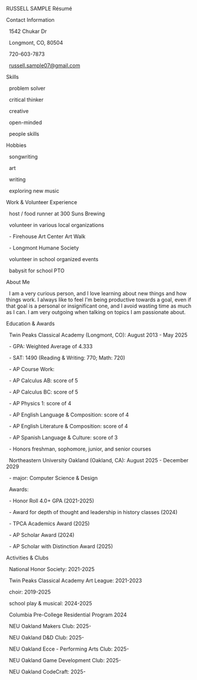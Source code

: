 RUSSELL SAMPLE Résumé



Contact Information

&nbsp;  1542 Chukar Dr

&nbsp;  Longmont, CO, 80504



&nbsp;  720-603-7873

&nbsp;  russell.sample07@gmail.com



Skills

&nbsp;  problem solver

&nbsp;  critical thinker

&nbsp;  creative

&nbsp;  open-minded

&nbsp;  people skills



Hobbies

&nbsp;  songwriting

&nbsp;  art

&nbsp;  writing

&nbsp;  exploring new music



Work \& Volunteer Experience

&nbsp;  host / food runner at 300 Suns Brewing

&nbsp;  volunteer in various local organizations

&nbsp;  - Firehouse Art Center Art Walk

&nbsp;  - Longmont Humane Society

&nbsp;  volunteer in school organized events

&nbsp;  babysit for school PTO



About Me

&nbsp;  I am a very curious person, and I love learning about new things and how things work. I always like to feel I'm being productive towards a goal, even if that goal is a personal or insignificant one, and I avoid wasting time as much as I can. I am very outgoing when talking on topics I am passionate about.



Education \& Awards

&nbsp;  Twin Peaks Classical Academy (Longmont, CO): August 2013 - May 2025

&nbsp;  - GPA: Weighted Average of 4.333

&nbsp;  - SAT: 1490 (Reading \& Writing: 770; Math: 720)

&nbsp;  - AP Course Work:

&nbsp;    - AP Calculus AB: score of 5

&nbsp;    - AP Calculus BC: score of 5

&nbsp;    - AP Physics 1: score of 4

&nbsp;    - AP English Language \& Composition: score of 4

&nbsp;    - AP English Literature \& Composition: score of 4

&nbsp;    - AP Spanish Language \& Culture: score of 3

&nbsp;  - Honors freshman, sophomore, junior, and senior courses

&nbsp;  Northeastern University Oakland (Oakland, CA): August 2025 - December 2029

&nbsp;  - major: Computer Science & Design

&nbsp;  Awards:

&nbsp;  - Honor Roll 4.0+ GPA (2021-2025)

&nbsp;  - Award for depth of thought and leadership in history classes (2024)

&nbsp;  - TPCA Academics Award (2025)

&nbsp;  - AP Scholar Award (2024)

&nbsp;  - AP Scholar with Distinction Award (2025)



Activities \& Clubs

&nbsp;  National Honor Society: 2021-2025

&nbsp;  Twin Peaks Classical Academy Art League: 2021-2023

&nbsp;  choir: 2019-2025

&nbsp;  school play \& musical: 2024-2025

&nbsp;  Columbia Pre-College Residential Program 2024

&nbsp;  NEU Oakland Makers Club: 2025-

&nbsp;  NEU Oakland D\&D Club: 2025-

&nbsp;  NEU Oakland Ecce - Performing Arts Club: 2025-

&nbsp;  NEU Oakland Game Development Club: 2025-

&nbsp;  NEU Oakland CodeCraft: 2025-

